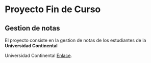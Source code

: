 # Proyecto Fin de Curso
## Gestion de notas
El proyecto consiste en la gestion de notas de los estudiantes de la **Universidad Continental**

Universidad Continental [Enlace](https://estudiantes.ucontinental.edu.pe/).
